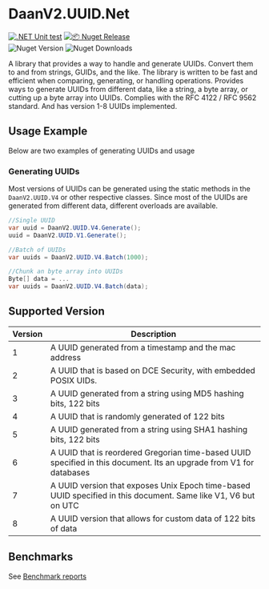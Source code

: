 # DaanV2.UUID.Net

[![.NET Unit test](https://github.com/DaanV2/DaanV2.UUID.Net/actions/workflows/dotnet-test.yml/badge.svg)](https://github.com/DaanV2/DaanV2.UUID.Net/actions/workflows/dotnet-test.yml)
[![📦 Nuget Release](https://github.com/DaanV2/DaanV2.UUID.Net/actions/workflows/publish.yml/badge.svg)](https://github.com/DaanV2/DaanV2.UUID.Net/actions/workflows/publish.yml)  
![Nuget Version](https://img.shields.io/nuget/v/DaanV2.UUID.Net)
![Nuget Downloads](https://img.shields.io/nuget/dt/DaanV2.UUID.Net)

A library that provides a way to handle and generate UUIDs. Convert them to and from strings, GUIDs, and the like. 
The library is written to be fast and efficient when comparing, generating, or handling operations. Provides ways to generate UUIDs from different data, like a string, a byte array, or cutting up a byte array into UUIDs.
Complies with the RFC 4122 / RFC 9562 standard. And has version 1-8 UUIDs implemented.

## Usage Example
Below are two examples of generating UUIDs and usage

### Generating UUIDs
Most versions of UUIDs can be generated using the static methods in the `DaanV2.UUID.V4` or other respective classes.
Since most of the UUIDs are generated from different data, different overloads are available.

```csharp
//Single UUID
var uuid = DaanV2.UUID.V4.Generate();
uuid = DaanV2.UUID.V1.Generate();

//Batch of UUIDs
var uuids = DaanV2.UUID.V4.Batch(1000);

//Chunk an byte array into UUIDs
Byte[] data = ...
var uuids = DaanV2.UUID.V4.Batch(data);
```

## Supported Version

| Version | Description                                                                                                         |
| ------- | ------------------------------------------------------------------------------------------------------------------- |
| 1       | A UUID generated from a timestamp and the mac address                                                               |
| 2       | A UUID that is based on DCE Security, with embedded POSIX UIDs.                                                     |
| 3       | A UUID generated from a string using MD5 hashing bits, 122 bits                                                     |
| 4       | A UUID that is randomly generated of 122 bits                                                                       |
| 5       | A UUID generated from a string using SHA1 hashing bits, 122 bits                                                    |
| 6       | A UUID that is reordered Gregorian time-based UUID specified in this document. Its an upgrade from V1 for databases |
| 7       | A UUID version that exposes Unix Epoch time-based UUID specified in this document. Same like V1, V6 but on UTC      |
| 8       | A UUID version that allows for custom data of 122 bits of data                                                      |

## Benchmarks
See [Benchmark reports](./Benchmark/Reports/results/README.md)

